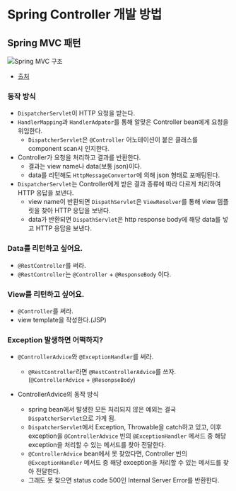 # Spring Controller 개발 방법

## Spring MVC 패턴
![Spring MVC 구조](https://blog.kakaocdn.net/dn/Or4T1/btqFcNAEiAD/VLPsPQcUnUC8iWw8suH3Ek/img.png)
- [출처](https://www.google.com/url?sa=i&url=https%3A%2F%2Fcodingnotes.tistory.com%2F28&psig=AOvVaw2RB6TDVahlRMrbzWUQBXsy&ust=1684160898884000&source=images&cd=vfe&ved=0CBMQjhxqFwoTCICCk7OC9f4CFQAAAAAdAAAAABAp)
### 동작 방식
- ```DispatcherServlet```이 HTTP 요청을 받는다. 
- ```HandlerMapping```과 ```HandlerAdpator```를 통해 알맞은 Controller bean에게 요청을 위임한다.
   - ```DispatcherServlet```은 ```@Controller``` 어노테이션이 붙은 클래스를 component scan시 인지한다.
- Controller가 요청을 처리하고 결과를 반환한다.
    - 결과는 view name나 data(보통 json)이다.
    - data를 리턴해도 ```HttpMessageConvertor```에 의해 json 형태로 포매팅된다.
- ```DispatcherServlet```는 Controller에게 받은 결과 종류에 따라 다르게 처리하여 HTTP 응답을 보낸다.
   - view name이 반환되면 ```DispathServlet```은 ```ViewResolver```를 통해 view 템플릿을 찾아 HTTP 응답을 보낸다.
   - data가 반환되면 ```DispathServlet```은 http response body에 해당 data를 넣고 HTTP 응답을 보낸다.


### Data를 리턴하고 싶어요.
- ```@RestController```를 써라.
- ```@RestController```는 ```@Controller``` + ```@ResponseBody``` 이다.

### View를 리턴하고 싶어요.
- ```@Controller```를 써라.
- view template을 작성한다.(JSP)

### Exception 발생하면 어떡하지?
- ```@ControllerAdvice```와 ```@ExceptionHandler```를 써라.
  - ```@RestController```라면 ```@RestControllerAdvice```를 쓰자.(```@ControllerAdvice``` + ```@ResonpseBody```)

- ControllerAdvice의 동작 방식
  - spring bean에서 발생한 모든 처리되지 않은 예외는 결국 ```DispatcherServlet```으로 가게 됨.
  - ```DispatcherServlet```에서 Exception, Throwable을 catch하고 있고, 이후 exception을 ```@ControllerAdvice``` 빈의 ```@ExceptionHandler``` 메서드 중 해당 exception을 처리할 수 있는 메서드를 찾아 전달한다.
  - ```@ControllerAdvice``` bean에서 못 찾았다면, Controller 빈의 ```@ExceptionHandler``` 메서드 중 해당 exception을 처리할 수 있는 메서드를 찾아 전달한다.
  - 그래도 못 찾으면 status code 500인 Internal Server Error를 반환한다.